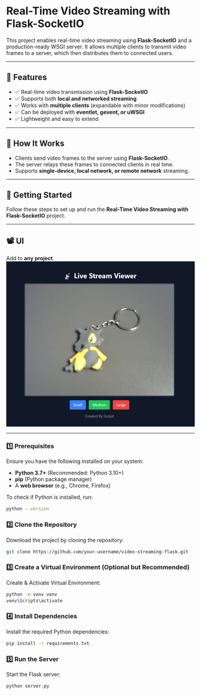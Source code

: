 # **Real-Time Video Streaming with Flask-SocketIO**  

This project enables real-time video streaming using **Flask-SocketIO** and a production-ready WSGI server. It allows multiple clients to transmit video frames to a server, which then distributes them to connected users.

---

## **🔹 Features**  
- ✅ Real-time video transmission using **Flask-SocketIO**  
- ✅ Supports both **local and networked streaming**  
- ✅ Works with **multiple clients** (expandable with minor modifications)  
- ✅ Can be deployed with **eventlet, gevent, or uWSGI**  
- ✅ Lightweight and easy to extend  

---

## **📌 How It Works**  

- Clients send video frames to the server using **Flask-SocketIO**.  
- The server relays these frames to connected clients in real time.  
- Supports **single-device, local network, or remote network** streaming.  

---

## **🚀 Getting Started**  

Follow these steps to set up and run the **Real-Time Video Streaming with Flask-SocketIO** project.  

---

## **📽️ UI**  

Add to **any project**.
![ui.png](ui-demo/ui.png)

---

### **1️⃣ Prerequisites**  

Ensure you have the following installed on your system:  
- **Python 3.7+** (Recommended: Python 3.10+)  
- **pip** (Python package manager)  
- A **web browser** (e.g., Chrome, Firefox)  

To check if Python is installed, run:  
```bash 
python --version
```

### **2️⃣ Clone the Repository**  

Download the project by cloning the repository:  
```bash
git clone https://github.com/your-username/video-streaming-flask.git
```

### **3️⃣ Create a Virtual Environment (Optional but Recommended)**  

Create & Activate Virtual Environment:  
```bash
python -m venv venv
venv\Scripts\activate
```

### **4️⃣ Install Dependencies**  

Install the required Python dependencies: 
```bash
pip install -r requirements.txt
```

### **5️⃣ Run the Server**  

Start the Flask server: 
```bash
python server.py
```

